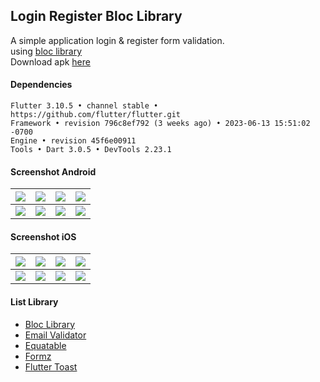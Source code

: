 ## Login Register Bloc Library ##

A simple application login & register form validation.  
using [bloc library](https://bloclibrary.dev/#/)  
Download apk [here](https://www.dropbox.com/s/s9ifrvjfbrhqhgi)  

#### Dependencies ####
```
Flutter 3.10.5 • channel stable • https://github.com/flutter/flutter.git
Framework • revision 796c8ef792 (3 weeks ago) • 2023-06-13 15:51:02 -0700
Engine • revision 45f6e00911
Tools • Dart 3.0.5 • DevTools 2.23.1
```

#### Screenshot Android ####
| ![](https://images2.imgbox.com/85/eb/Lt8ZO2wF_o.jpg) | ![](https://images2.imgbox.com/ca/15/kD0nOJ09_o.jpg) | ![](https://images2.imgbox.com/04/c2/kf4cG3DG_o.jpg) | ![](https://images2.imgbox.com/76/88/f6YPlkBt_o.jpg) |
| :---: | :---: | :---: | :---: |
| ![](https://images2.imgbox.com/52/de/cltNsQIc_o.jpg) | ![](https://images2.imgbox.com/3b/44/BwyT7Oli_o.jpg) | ![](https://images2.imgbox.com/5c/aa/Q2T8C2Us_o.jpg) | ![](https://images2.imgbox.com/43/8d/ptzDPFlE_o.jpg) |

#### Screenshot iOS ####
| ![](https://images2.imgbox.com/91/57/SKMUz8aD_o.png) | ![](https://images2.imgbox.com/79/f9/sI6tjWXX_o.png) | ![](https://images2.imgbox.com/2e/61/3nB4PX0t_o.png) | ![](https://images2.imgbox.com/f5/0d/UXXbY6Ne_o.png) |
| :---: | :---: | :---: | :---: |
| ![](https://images2.imgbox.com/62/0e/pMlloXBC_o.png) | ![](https://images2.imgbox.com/f2/6a/W8bb1eWQ_o.png) | ![](https://images2.imgbox.com/4b/91/6HnEvrSZ_o.png) | ![](https://images2.imgbox.com/88/b1/ICMF3peL_o.png) |

#### List Library ####
- [Bloc Library](https://bloclibrary.dev/)
- [Email Validator](https://pub.dev/packages/email_validator)
- [Equatable](https://pub.dev/packages/equatable)
- [Formz](https://pub.dev/packages/formz)
- [Flutter Toast](https://pub.dev/packages/fluttertoast)
